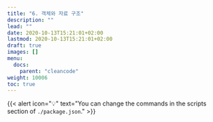 ```yaml
---
title: "6. 객체와 자료 구조"
description: ""
lead: ""
date: 2020-10-13T15:21:01+02:00
lastmod: 2020-10-13T15:21:01+02:00
draft: true
images: []
menu:
  docs:
    parent: "cleancode"
weight: 10006
toc: true
---
```


{{< alert icon="💡" text="You can change the commands in the scripts section of `./package.json`." >}}

